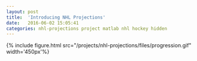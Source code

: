```yaml
---
layout: post
title:  'Introducing NHL Projections'
date:   2016-06-02 15:05:41
categories: nhl-projections project matlab nhl hockey hidden
---
```


{% include figure.html src="/projects/nhl-projections/files/progression.gif" width='450px'%}



